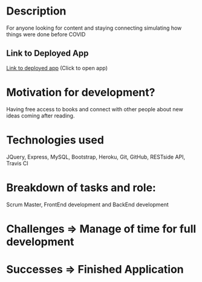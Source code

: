 
# Description

For anyone looking for content and staying connecting simulating how things were done before COVID

## Link to Deployed App
[Link to deployed app](https://nw-bookclub2020.github.io/FrontEnd.github.io/) 
(Click to open app)

# Motivation for development?

Having free access to books and connect with other people about new ideas coming after reading.

# Technologies used

JQuery, Express, MySQL, Bootstrap, Heroku, Git, GitHub, RESTside API, Travis CI

# Breakdown of tasks and role:

Scrum Master,  FrontEnd development and BackEnd development

# Challenges => Manage of time for full development 

# Successes => Finished Application
